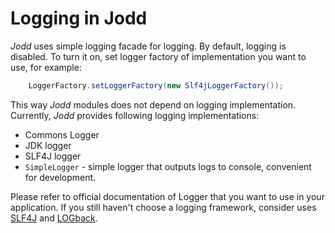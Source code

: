 # Logging in Jodd

*Jodd* uses simple logging facade for logging. By default, logging
is disabled. To turn it on, set logger factory of implementation
you want to use, for example:

~~~~~ java
    LoggerFactory.setLoggerFactory(new Slf4jLoggerFactory());
~~~~~

This way *Jodd* modules does not depend on logging implementation.
Currently, *Jodd* provides following logging implementations:

* Commons Logger
* JDK logger
* SLF4J logger
* `SimpleLogger` - simple logger that outputs logs to console, convenient
for development.

Please refer to official documentation of Logger that you want to use
in your application. If you still haven't
choose a logging framework, consider uses [SLF4J][1] and [LOGback][2].

[1]: http://www.slf4j.org/
[2]: http://logback.qos.ch/
